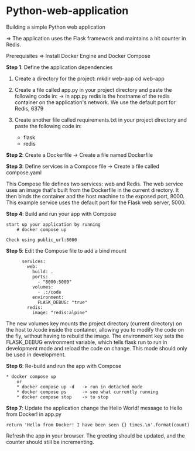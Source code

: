 # Python-web-application
Building a simple Python web application

=> The application uses the Flask framework and maintains a hit counter in Redis.

Prerequisites
=> Install Docker Engine and Docker Compose

**Step 1**: Define the application dependencies

1. Create a directory for the project:
	mkdir web-app
	cd web-app
			
3. Create a file called app.py in your project directory and paste the following code in:
   -> in app.py redis is the hostname of the redis container on the application's network. We use the default port for Redis, 6379
			
4. Create another file called requirements.txt in your project directory and 
paste the following code in:
	- flask
	- redis
			
**Step 2**: Create a Dockerfile
       -> Create a file named Dockerfile

**Step 3**: Define services in a Compose file
        -> Create a file called compose.yaml

This Compose file defines two services: web and Redis.
The web service uses an image that's built from the Dockerfile in the current directory. It then binds the container and the host machine to the exposed port, 8000.
This example service uses the default port for the Flask web server, 5000.
	
**Step 4**: Build and run your app with Compose

	start up your application by running 
		# docker compose up
				
	Check using public_url:8000
		
**Step 5**: Edit the Compose file to add a bind mount

          services:
            web:
              build: .
              ports:
                - "8000:5000"
              volumes:
                - .:/code
              environment:
                FLASK_DEBUG: "true"
            redis:
              image: "redis:alpine"
	
	
The new volumes key mounts the project directory (current directory) on the host to /code inside the container, allowing you to modify the code on the fly, without having to rebuild the image. The environment key sets the FLASK_DEBUG environment variable, which tells flask run to run in development mode and reload the code on change. This mode should only be used in development.
	
**Step 6**: Re-build and run the app with Compose

	* docker compose up
        or 
    	* docker compose up -d   -> run in detached mode
    	* docker compose ps      -> see what currently running
    	* docker compose stop    -> to stop
		
**Step 7**: Update the application
		    change the Hello World! message to Hello from Docker! in app.py
		
	return 'Hello from Docker! I have been seen {} times.\n'.format(count)

Refresh the app in your browser. The greeting should be updated, and the counter should still be incrementing.

